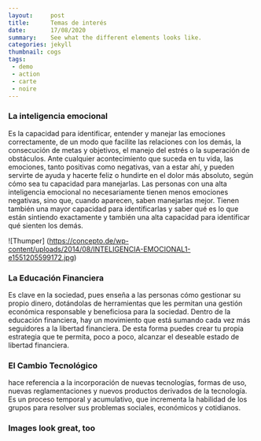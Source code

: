 ```yaml
---
layout:     post
title:      Temas de interés
date:       17/08/2020
summary:    See what the different elements looks like.
categories: jekyll
thumbnail: cogs
tags:
 - demo
 - action
 - carte
 - noire
---
```


### La inteligencia emocional

Es la capacidad para identificar, entender y manejar las emociones correctamente, de un modo que facilite las relaciones con los demás, la consecución de metas y objetivos, el manejo del estrés o la superación de obstáculos. Ante cualquier acontecimiento que suceda en tu vida, las emociones, tanto positivas como negativas, van a estar ahí, y pueden servirte de ayuda y hacerte feliz o hundirte en el dolor más absoluto, según cómo sea tu capacidad para manejarlas. Las personas con una alta inteligencia emocional no necesariamente tienen menos emociones negativas, sino que, cuando aparecen, saben manejarlas mejor. Tienen también una mayor capacidad para identificarlas y saber qué es lo que están sintiendo exactamente y también una alta capacidad para identificar qué sienten los demás.

![Thumper] (https://concepto.de/wp-content/uploads/2014/08/INTELIGENCIA-EMOCIONAL1-e1551205599172.jpg)

### La Educación Financiera

Es clave en la sociedad, pues enseña a las personas cómo gestionar su propio dinero, dotándolas de herramientas que les permitan una gestión económica responsable y beneficiosa para la sociedad. Dentro de la educación financiera, hay un movimiento que está sumando cada vez más seguidores a la libertad financiera. De esta forma puedes crear tu propia estrategia que te permita, poco a poco, alcanzar el deseable estado de libertad financiera.

### El Cambio Tecnológico

hace referencia a la incorporación de nuevas tecnologías, formas de uso, nuevas reglamentaciones y nuevos productos derivados de la tecnología. Es un proceso temporal y acumulativo, que incrementa la habilidad de los grupos para resolver sus problemas sociales, económicos y cotidianos.

### Images look great, too





